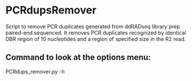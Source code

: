 # PCRdupsRemover
Script to remove PCR duplicates generated from ddRADseq library prep paired-end sequenced. It removes PCR duplicates recognized by identical DBR region of 10 nucleotides and a region of specified size in the R2 read.
## Command to look at the options menu:
PCRdups_remover.py -h
